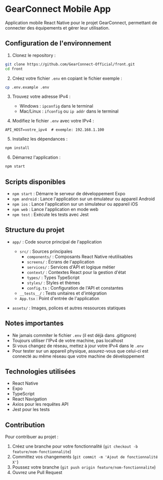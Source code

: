 # GearConnect Mobile App

Application mobile React Native pour le projet GearConnect, permettant de connecter des équipements et gérer leur utilisation.

## Configuration de l'environnement

1. Clonez le repository :
```bash
git clone https://github.com/GearConnect-Official/front.git
cd front
```

2. Créez votre fichier `.env` en copiant le fichier exemple :
```bash
cp .env.example .env
```

3. Trouvez votre adresse IPv4 :
   - Windows : `ipconfig` dans le terminal
   - Mac/Linux : `ifconfig` ou `ip addr` dans le terminal

4. Modifiez le fichier `.env` avec votre IPv4 :
```env
API_HOST=votre_ipv4  # exemple: 192.168.1.100
```

5. Installez les dépendances :
```bash
npm install
```

6. Démarrez l'application :
```bash
npm start
```

## Scripts disponibles

- `npm start` : Démarre le serveur de développement Expo
- `npm android` : Lance l'application sur un émulateur ou appareil Android
- `npm ios` : Lance l'application sur un simulateur ou appareil iOS
- `npm web` : Lance l'application en mode web
- `npm test` : Exécute les tests avec Jest

## Structure du projet

- `app/` : Code source principal de l'application
  - `src/` : Sources principales
    - `components/` : Composants React Native réutilisables
    - `screens/` : Écrans de l'application
    - `services/` : Services d'API et logique métier
    - `context/` : Contextes React pour la gestion d'état
    - `types/` : Types TypeScript
    - `styles/` : Styles et thèmes
    - `config.ts` : Configuration de l'API et constantes
  - `__tests__/` : Tests unitaires et d'intégration
  - `App.tsx` : Point d'entrée de l'application

- `assets/` : Images, polices et autres ressources statiques

## Notes importantes

- Ne jamais commiter le fichier `.env` (il est déjà dans .gitignore)
- Toujours utiliser l'IPv4 de votre machine, pas localhost
- Si vous changez de réseau, mettez à jour votre IPv4 dans le `.env`
- Pour tester sur un appareil physique, assurez-vous que celui-ci est connecté au même réseau que votre machine de développement

## Technologies utilisées

- React Native
- Expo
- TypeScript
- React Navigation
- Axios pour les requêtes API
- Jest pour les tests

## Contribution

Pour contribuer au projet :
1. Créez une branche pour votre fonctionnalité (`git checkout -b feature/nom-fonctionnalite`)
2. Committez vos changements (`git commit -m 'Ajout de fonctionnalité X'`)
3. Poussez votre branche (`git push origin feature/nom-fonctionnalite`)
4. Ouvrez une Pull Request